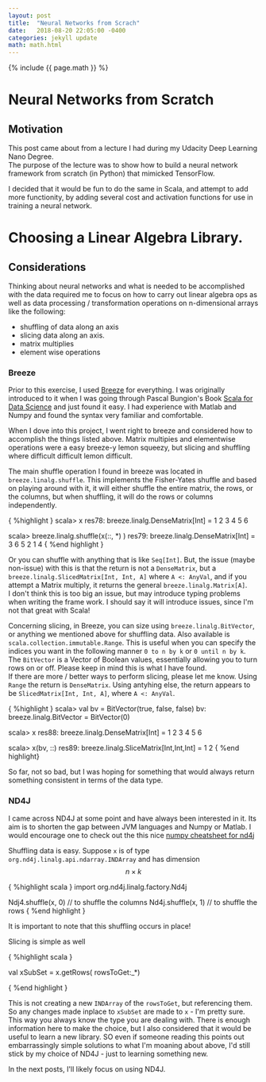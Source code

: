 ```yaml
---
layout: post
title:  "Neural Networks from Scrach"
date:   2018-08-20 22:05:00 -0400
categories: jekyll update
math: math.html
---
```



{% include {{ page.math }} %}

# Neural Networks from Scratch

## Motivation

This post came about from a lecture I had during my Udacity Deep Learning Nano Degree.  
The purpose of the lecture was to show how to build a neural network framework from
scratch (in Python) that mimicked TensorFlow.  

I decided that it would be fun to do the same in Scala, and attempt to add more functionity, by adding
several cost and activation functions for use in training a neural network.

# Choosing a Linear Algebra Library.    

## Considerations

Thinking about neural networks and what is needed to be accomplished with the data required me to focus on
how to carry out linear algebra ops as well as data processing / transformation operations on n-dimensional arrays like the following:

* shuffling of data along an axis
* slicing data along an axis.  
* matrix multiplies
* element wise operations

### Breeze

Prior to this exercise, I used [Breeze](https://github.com/scalanlp/breeze) for everything.  I was originally introduced to
it when I was going through Pascal Bungion's Book [Scala for Data Science](https://pascalbugnion.net/book.html) and
just found it easy.  I had experience with Matlab and Numpy and found the syntax very familiar and comfortable.  

When I dove into this project, I went right to breeze and considered how to accomplish the things listed above.  Matrix multipies and
elementwise operations were a easy breeze-y lemon squeezy, but slicing and shuffling where difficult difficult lemon difficult.  

The main shuffle operation I found in breeze was located in `breeze.linalg.shuffle`.  This implements the Fisher-Yates shuffle and based on
playing around with it, it will either shuffle the entire matrix, the rows, or the columns, but when shuffling, it will do the rows or columns
independently.  

{ %highlight }
scala> x
res78: breeze.linalg.DenseMatrix[Int] =
1  2
3  4
5  6

scala> breeze.linalg.shuffle(x(::, \*) )
res79: breeze.linalg.DenseMatrix[Int] =
3  6
5  2
1  4
{ %end highlight }

Or you can shuffle with anything that is like `Seq[Int]`.  But, the issue (maybe non-issue) with this is that the return is not a `DenseMatrix`, but a
`breeze.linalg.SlicedMatrix[Int, Int, A]` where `A <: AnyVal`, and if you attempt a Matrix multiply, it returns the general `breeze.linalg.Matrix[A]`.  
I don't think this is too big an issue, but may introduce typing problems when writing the frame work.  I should say it will introduce issues, since I'm
not that great with Scala!  

Concerning slicing, in Breeze, you can size using `breeze.linalg.BitVector`, or anything we mentioned above for shuffling data.  Also available is
`scala.collection.immutable.Range`.  This is useful when you can specify the indices you want in the  following manner `0 to n by k` or `0 until n by k`.  
The `BitVector` is a Vector of Boolean values, essentially allowing you to turn rows on or off.  Please keep in mind this is what I have found.  
If there are more / better ways to perform slicing, please let me know.  Using `Range` the return is `DenseMatrix`.  Using antyhing else, the return appears to
be `SlicedMatrix[Int, Int, A]`, where `A <: AnyVal`.  

{ %highlight }
scala> val bv = BitVector(true, false, false)
bv: breeze.linalg.BitVector = BitVector(0)

scala> x
res88: breeze.linalg.DenseMatrix[Int] =
1  2
3  4
5  6

scala> x(bv, ::)
res89: breeze.linalg.SliceMatrix[Int,Int,Int] = 1  2
{ %end highlight}

So far, not so bad, but I was hoping for something that would always return something consistent in terms of the data type.  

### ND4J

I came across ND4J at some point and have always been interested in it.  Its aim is to shorten the gap between JVM languages and Numpy or Matlab.  I would
encourage one to check out the this nice [numpy cheatsheet for nd4j](https://github.com/deeplearning4j/dl4j-examples/blob/master/nd4j-examples/src/main/java/org/nd4j/examples/numpy_cheatsheat/NumpyCheatSheat.java)

Shuffling data is easy.  Suppose `x` is of type `org.nd4j.linalg.api.ndarray.INDArray` and has dimension $$n \times k$$

{ %highlight scala }
import org.nd4j.linalg.factory.Nd4j

Ndj4.shuffle(x, 0) // to shuffle the columns
Nd4j.shuffle(x, 1) // to shuffle the rows
{ %end highlight }

It is important to note that this shuffling occurs in place!

Slicing is simple as well

{ %highlight scala }

val xSubSet = x.getRows( rowsToGet:\_\*)

{ %end highlight }

This is not creating a new `INDArray` of the `rowsToGet`, but referencing them.  So any changes made inplace to `xSubSet` are
made to `x` - I'm pretty sure.  This way you always know the type you are dealing with.  There is enough information here to make the choice,
but I also considered that it would be useful to learn a new library.  SO even if someone reading this points out embarrassingly simple solutions
to what I'm moaning about above, I'd still stick by my choice of ND4J - just to learning something new.  

In the next posts, I'll likely focus on using ND4J.  

<!--


### In breeze

Shuffling in breeze is not a breeze.  I never found a simple way to do this.  `breeze.linalg.shuffle` shuffles columns and rows independently,
which made things difficult.  I found that it will shuffle the rows / columns independently.  
For example suppose that you have a $$n \time k$$ matrix of data and it is stored in the variable `x`.


Simply enough, but breeze will not do the shuffling in place.  

*Slicing vectors and rows with non continguous indices.  This can be accomplished with `breeze.linalg.BitVector`, but I found this to be quite
cumbersome.




change## Neural Networks



$$ x^2 + y^2 = z^2 $$

Inline math $$ e^2 $$ for inline equations!!

$$ e^2 $$

Testing some math input

but with text around it $$ e^{i\pi} + 1 = 0 $$



## Framework

{% highlight scala %}
trait Node
{% endhighlight %}

bundle exec jekyll serve ~ -->
